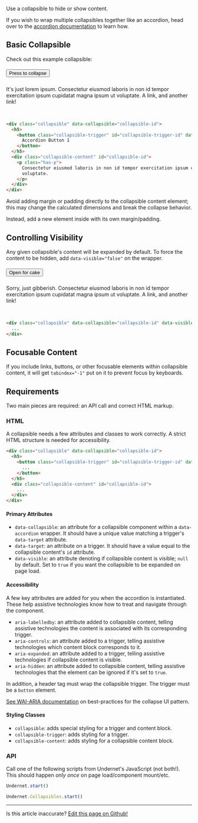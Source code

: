 Use a collapsible to hide or show content.

If you wish to wrap multiple collapsibles together like an accordion, head over to the [accordion documentation](/docs/components/collapsibles) to learn how.

## Basic Collapsible

Check out this example collapsible:

<div class="collapsible" data-collapsible="collapsible-1">
  <h5>
    <button class="collapsible-trigger" id="trigger-1" data-target="collapsible-1">
      Press to collapse
    </button>
  </h5>
  <div class="collapsible-content" id="collapsible-1">
    <p class="has-p">
      It's just lorem ipsum. Consectetur eiusmod laboris in non id tempor exercitation ipsum cupidatat magna ipsum ut voluptate. <a>A link,</a> and <a>another link!</a>
    </p>
  </div>
</div>
<br/>

```html
<div class="collapsible" data-collapsible="collapsible-id">
  <h5>
    <button class="collapsible-trigger" id="collapsible-trigger-id" data-target="collapsible-id">
      Accordion Button 1
    </button>
  </h5>
  <div class="collapsible-content" id="collapsible-id">
    <p class="has-p">
      Consectetur eiusmod laboris in non id tempor exercitation ipsum cupidatat magna ipsum ut
      voluptate.
    </p>
  </div>
</div>
```

Avoid adding margin or padding directly to the collapsible content element; this may change the calculated dimensions and break the collapse behavior.

Instead, add a new element inside with its own margin/padding.

## Controlling Visibility

Any given collapsible's content will be expanded by default. To force the content to be hidden, add `data-visible="false"` on the wrapper.

<div class="collapsible" data-visible="false" data-collapsible="collapsible-2">
  <h5>
    <button class="collapsible-trigger" id="trigger-2" data-target="collapsible-2">
      Open for cake
    </button>
  </h5>
  <div class="collapsible-content" id="collapsible-2">
    <p class="has-p">
      Sorry, just gibberish. Consectetur eiusmod laboris in non id tempor exercitation ipsum cupidatat magna ipsum ut voluptate. <a>A link,</a> and <a>another link!</a>
    </p>
  </div>
</div>
<br/>

```html
<div class="collapsible" data-collapsible="collapsible-id" data-visible="false">
  ...
</div>
```

## Focusable Content

If you include links, buttons, or other focusable elements within collapsible content, it will get `tabindex="-1"` put on it to prevent focus by keyboards.

## Requirements

Two main pieces are required: an API call and correct HTML markup.

### HTML

A collapsible needs a few attributes and classes to work correctly. A strict HTML structure is needed for accessibility.

```html
<div class="collapsible" data-collapsible="collapsible-id">
  <h5>
    <button class="collapsible-trigger" id="collapsible-trigger-id" data-target="collapsible-id">
      ...
    </button>
  </h5>
  <div class="collapsible-content" id="collapsible-id">
    ...
  </div>
</div>
```

#### Primary Attributes

- `data-collapsible`: an attribute for a collapsible component within a `data-accordion` wrapper. It should have a unique value matching a trigger's `data-target` attribute.
- `data-target`: an attribute on a trigger. It should have a value equal to the collapsible content's `id` attribute.
- `data-visible`: an attribute denoting if collapsible content is visible; `null` by default. Set to `true` if you want the collapsible to be expanded on page load.

#### Accessibility

A few key attributes are added for you when the accordion is instantiated. These help assistive technologies know how to treat and navigate through the component.

- `aria-labelledby`: an attribute added to collapsible content, telling assistive technologies the content is associated with its corresponding trigger.
- `aria-controls`: an attribute added to a trigger, telling assistive technologies which content block corresponds to it.
- `aria-expanded`: an attribute added to a trigger, telling assistive technologies if collapsible content is visible.
- `aria-hidden`: an attribute added to collapsible content, telling assistive technologies that the element can be ignored if it's set to `true`.

In addition, a header tag must wrap the collapsible trigger. The trigger must be a `button` element.

[See WAI-ARIA documentation](https://www.w3.org/TR/wai-aria-practices-1.1/examples/accordion/accordion.html) on best-practices for the collapse UI pattern.

#### Styling Classes

- `collapsible`: adds special styling for a trigger and content block.
- `collapsible-trigger`: adds styling for a trigger.
- `collapsible-content`: adds styling for a collapsible content block.

### API

Call one of the following scripts from Undernet's JavaScript (not both!). This should happen _only once_ on page load/component mount/etc.

```js
Undernet.start()
```

```js
Undernet.Collapsibles.start()
```

---
<p class="has-text-end">Is this article inaccurate? <a href="https://github.com/geotrev/undernet/tree/master/app/docs/collapsible.md">Edit this page on Github!</a></p>
